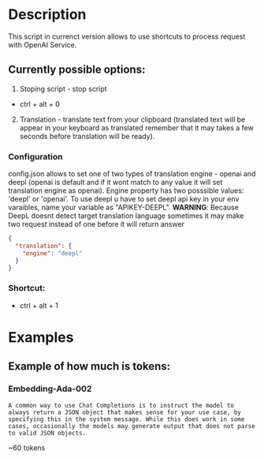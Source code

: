 # Description

This script in currenct version allows to use shortcuts to process request with OpenAI Service.

## Currently possible options:

1. Stoping script - stop script

- ctrl + alt + 0

2. Translation - translate text from your clipboard (translated text will be appear in your keyboard as translated remember that it may takes a few seconds before translation will be ready).

### Configuration

config.json allows to set one of two types of translation engine - openai and deepl (openai is default and if it wont match to any value it will set translation engine as openai). Engine property has two posssible values: 'deepl' or 'openai'.
To use deepl u have to set deepl api key in your env varaibles, name your variable as "APIKEY-DEEPL".
**WARNING**: Because DeepL doesnt detect target translation language sometimes it may make two request instead of one before it will return answer

```json
{
  "translation": {
    "engine": "deepl"
  }
}
```

### Shortcut:

- ctrl + alt + 1

# Examples

## Example of how much is tokens:

### Embedding-Ada-002

```
A common way to use Chat Completions is to instruct the model to always return a JSON object that makes sense for your use case, by specifying this in the system message. While this does work in some cases, occasionally the models may generate output that does not parse to valid JSON objects.
```

~60 tokens
